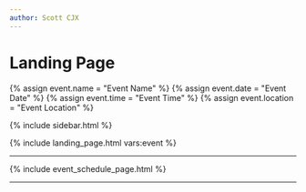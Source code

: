 ```yaml
---
author: Scott CJX
---
```


# Landing Page

<script>
    console.log({{request}});
</script>

{% assign event.name = "Event Name" %}
{% assign event.date = "Event Date" %}
{% assign event.time = "Event Time" %}
{% assign event.location = "Event Location" %}

{% include sidebar.html %}

{% include landing_page.html vars:event %}

<hr>

{% include event_schedule_page.html %}

<hr>
